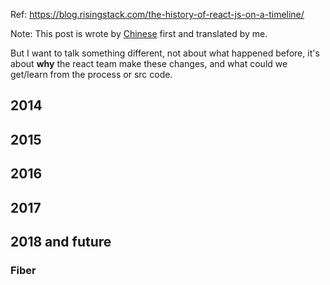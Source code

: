 Ref: https://blog.risingstack.com/the-history-of-react-js-on-a-timeline/

Note: This post is wrote by [Chinese](TODO) first and translated by me.

But I want to talk something different, not about what happened before, it's about
**why** the react team make these changes, and what could we get/learn from the process or src code.

## 2014

## 2015

## 2016

## 2017

## 2018 and future

### Fiber

